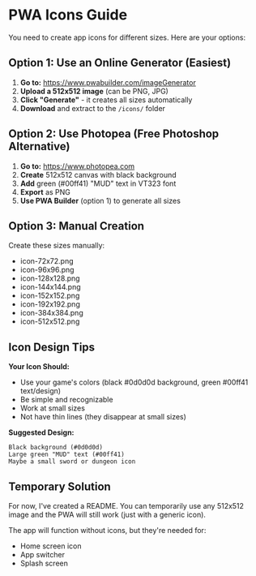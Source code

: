 # PWA Icons Guide

You need to create app icons for different sizes. Here are your options:

## Option 1: Use an Online Generator (Easiest)

1. **Go to:** https://www.pwabuilder.com/imageGenerator
2. **Upload a 512x512 image** (can be PNG, JPG)
3. **Click "Generate"** - it creates all sizes automatically
4. **Download** and extract to the `/icons/` folder

## Option 2: Use Photopea (Free Photoshop Alternative)

1. **Go to:** https://www.photopea.com
2. **Create** 512x512 canvas with black background
3. **Add** green (#00ff41) "MUD" text in VT323 font
4. **Export** as PNG
5. **Use PWA Builder** (option 1) to generate all sizes

## Option 3: Manual Creation

Create these sizes manually:
- icon-72x72.png
- icon-96x96.png
- icon-128x128.png
- icon-144x144.png
- icon-152x152.png
- icon-192x192.png
- icon-384x384.png
- icon-512x512.png

## Icon Design Tips

**Your Icon Should:**
- Use your game's colors (black #0d0d0d background, green #00ff41 text/design)
- Be simple and recognizable
- Work at small sizes
- Not have thin lines (they disappear at small sizes)

**Suggested Design:**
```
Black background (#0d0d0d)
Large green "MUD" text (#00ff41)
Maybe a small sword or dungeon icon
```

## Temporary Solution

For now, I've created a README. You can temporarily use any 512x512 image and the PWA will still work (just with a generic icon).

The app will function without icons, but they're needed for:
- Home screen icon
- App switcher
- Splash screen

